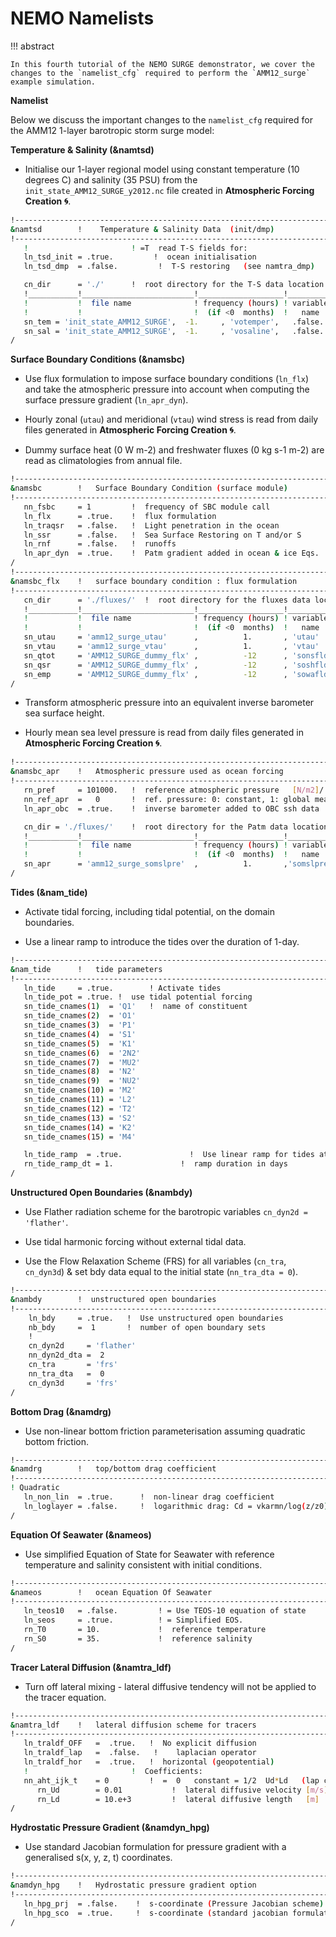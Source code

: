 # **NEMO Namelists**

!!! abstract

    In this fourth tutorial of the NEMO SURGE demonstrator, we cover the changes to the `namelist_cfg` required to perform the `AMM12_surge` example simulation.

**Namelist**

Below we discuss the important changes to the `namelist_cfg` required for the AMM12 1-layer barotropic storm surge model:

**Temperature & Salinity (&namtsd)**

* Initialise our 1-layer regional model using constant temperature (10 degrees C) and salinity (35 PSU) from the `init_state_AMM12_SURGE_y2012.nc` file created in **Atmospheric Forcing Creation :cyclone:**.

```sh
!-----------------------------------------------------------------------
&namtsd        !    Temperature & Salinity Data  (init/dmp)             (default: OFF)
!-----------------------------------------------------------------------
   !                       ! =T  read T-S fields for:
   ln_tsd_init = .true.         !  ocean initialisation
   ln_tsd_dmp  = .false.         !  T-S restoring   (see namtra_dmp)

   cn_dir      = './'      !  root directory for the T-S data location
   !___________!_________________________!___________________!___________!_____________!________!___________!__________________!__________!_______________!
   !           !  file name              ! frequency (hours) ! variable  ! time interp.!  clim  ! 'yearly'/ ! weights filename ! rotation ! land/sea mask !
   !           !                         !  (if <0  months)  !   name    !   (logical) !  (T/F) ! 'monthly' !                  ! pairing  !    filename   !
   sn_tem = 'init_state_AMM12_SURGE',  -1.     , 'votemper',   .false.    , .false. , 'yearly'  ,    ''            ,    ''    ,    ''
   sn_sal = 'init_state_AMM12_SURGE',  -1.     , 'vosaline',   .false.    , .false. , 'yearly'  ,    ''            ,    ''    ,    ''
/
```

**Surface Boundary Conditions (&namsbc)**

* Use flux formulation to impose surface boundary conditions (`ln_flx`) and take the atmospheric pressure into account when
computing the surface pressure gradient (`ln_apr_dyn`). 

* Hourly zonal (`utau`) and meridional (`vtau`) wind stress is read from daily files generated in **Atmospheric Forcing Creation :cyclone:**.

* Dummy surface heat (0 W m-2) and freshwater fluxes (0 kg s-1 m-2) are read as climatologies from annual file.

```sh
!-----------------------------------------------------------------------
&namsbc        !   Surface Boundary Condition (surface module)          (default: NO selection)
!-----------------------------------------------------------------------
   nn_fsbc     = 1         !  frequency of SBC module call
   ln_flx      = .true.    !  flux formulation                          (T => fill namsbc_flx)
   ln_traqsr   = .false.   !  Light penetration in the ocean            (T => fill namtra_qsr)
   ln_ssr      = .false.   !  Sea Surface Restoring on T and/or S       (T => fill namsbc_ssr)
   ln_rnf      = .false.   !  runoffs                                   (T => fill namsbc_rnf)
   ln_apr_dyn  = .true.    !  Patm gradient added in ocean & ice Eqs.   (T => fill namsbc_apr )
/
!-----------------------------------------------------------------------
&namsbc_flx    !   surface boundary condition : flux formulation
!-----------------------------------------------------------------------
   cn_dir      = './fluxes/'  !  root directory for the fluxes data location
   !___________!_________________________!___________________!___________!_____________!________!___________!__________________!__________!_______________!
   !           !  file name              ! frequency (hours) ! variable  ! time interp.!  clim  ! 'yearly'/ ! weights filename ! rotation ! land/sea mask !
   !           !                         !  (if <0  months)  !   name    !   (logical) !  (T/F) ! 'monthly' !                  ! pairing  !    filename   !
   sn_utau     = 'amm12_surge_utau'      ,          1.       , 'utau'    ,  .true.     , .false., 'daily'   ,  ''              ,  ''      , ''
   sn_vtau     = 'amm12_surge_vtau'      ,          1.       , 'vtau'    ,  .true.     , .false., 'daily'   ,  ''              ,  ''      , ''
   sn_qtot     = 'AMM12_SURGE_dummy_flx' ,          -12      , 'sonsfldo',  .false.    , .true. , 'yearly'   ,  ''              ,  ''      , ''
   sn_qsr      = 'AMM12_SURGE_dummy_flx' ,          -12      , 'soshfldo',  .false.    , .true. , 'yearly'   ,  ''              ,  ''      , ''
   sn_emp      = 'AMM12_SURGE_dummy_flx' ,          -12      , 'sowafldo',  .false.    , .true. , 'yearly'   ,  ''              ,  ''      , ''
/
```

* Transform atmospheric pressure into an equivalent inverse barometer sea surface height.

* Hourly mean sea level pressure is read from daily files generated in **Atmospheric Forcing Creation :cyclone:**.

```sh
!-----------------------------------------------------------------------
&namsbc_apr    !   Atmospheric pressure used as ocean forcing           (ln_apr_dyn =T)
!-----------------------------------------------------------------------
   rn_pref     = 101000.   !  reference atmospheric pressure   [N/m2]/
   nn_ref_apr  =   0       !  ref. pressure: 0: constant, 1: global mean or 2: read in a file
   ln_apr_obc  = .true.    !  inverse barometer added to OBC ssh data

   cn_dir = './fluxes/'    !  root directory for the Patm data location
   !___________!_________________________!___________________!___________!_____________!________!___________!__________________!__________!_______________!
   !           !  file name              ! frequency (hours) ! variable  ! time interp.!  clim  ! 'yearly'/ ! weights filename ! rotation ! land/sea mask !
   !           !                         !  (if <0  months)  !   name    !   (logical) !  (T/F) ! 'monthly' !                  ! pairing  !    filename   !
   sn_apr      = 'amm12_surge_somslpre'  ,          1.       ,'somslpre' ,   .true.    , .false., 'daily'  ,    ''            ,    ''    ,      ''
/
```

**Tides (&nam_tide)**

* Activate tidal forcing, including tidal potential, on the domain boundaries.

* Use a linear ramp to introduce the tides over the duration of 1-day.

```sh
!-----------------------------------------------------------------------
&nam_tide      !   tide parameters                                      (default: OFF)
!-----------------------------------------------------------------------
   ln_tide     = .true.        ! Activate tides
   ln_tide_pot = .true. !  use tidal potential forcing
   sn_tide_cnames(1)  = 'Q1'   !  name of constituent
   sn_tide_cnames(2)  = 'O1'
   sn_tide_cnames(3)  = 'P1'
   sn_tide_cnames(4)  = 'S1'
   sn_tide_cnames(5)  = 'K1'
   sn_tide_cnames(6)  = '2N2'
   sn_tide_cnames(7)  = 'MU2'
   sn_tide_cnames(8)  = 'N2'
   sn_tide_cnames(9)  = 'NU2'
   sn_tide_cnames(10) = 'M2'
   sn_tide_cnames(11) = 'L2'
   sn_tide_cnames(12) = 'T2'
   sn_tide_cnames(13) = 'S2'
   sn_tide_cnames(14) = 'K2'
   sn_tide_cnames(15) = 'M4'

   ln_tide_ramp  = .true.               !  Use linear ramp for tides at startup
   rn_tide_ramp_dt = 1.               !  ramp duration in days
/
```

**Unstructured Open Boundaries (&nambdy)**

* Use Flather radiation scheme for the barotropic variables `cn_dyn2d = 'flather'`.

* Use tidal harmonic forcing without external tidal data.

* Use the Flow Relaxation Scheme (FRS) for all variables (`cn_tra`, `cn_dyn3d`) & set bdy data equal to the initial state (`nn_tra_dta = 0`).

```sh
!-----------------------------------------------------------------------
&nambdy        !  unstructured open boundaries                          (default: OFF)
!-----------------------------------------------------------------------
    ln_bdy     = .true.   !  Use unstructured open boundaries
    nb_bdy     =  1       !  number of open boundary sets
    !
    cn_dyn2d     = 'flather'
    nn_dyn2d_dta =  2
    cn_tra       = 'frs'
    nn_tra_dta   =  0 
    cn_dyn3d     = 'frs' 
/
```

**Bottom Drag (&namdrg)**

* Use non-linear bottom friction parameterisation assuming quadratic bottom friction.

```sh
!-----------------------------------------------------------------------
&namdrg        !   top/bottom drag coefficient                          (default: NO selection)
!-----------------------------------------------------------------------
! Quadratic
   ln_non_lin  = .true.      !  non-linear drag coefficient
   ln_loglayer = .false.     !  logarithmic drag: Cd = vkarmn/log(z/z0) |U|
/
```

**Equation Of Seawater (&nameos)**

* Use simplified Equation of State for Seawater with reference temperature and salinity consistent with initial conditions.

```sh
!-----------------------------------------------------------------------
&nameos        !   ocean Equation Of Seawater                           (default: NO selection)
!-----------------------------------------------------------------------
   ln_teos10   = .false.         ! = Use TEOS-10 equation of state
   ln_seos     = .true.          ! = Simplified EOS.
   rn_T0       = 10.             !  reference temperature
   rn_S0       = 35.             !  reference salinity
/
```

**Tracer Lateral Diffusion (&namtra_ldf)**

* Turn off lateral mixing - lateral diffusive tendency will not be applied to the tracer equation.

```sh
!-----------------------------------------------------------------------
&namtra_ldf    !   lateral diffusion scheme for tracers                 (default: NO selection)
!-----------------------------------------------------------------------
   ln_traldf_OFF   =  .true.   !  No explicit diffusion
   ln_traldf_lap   =  .false.   !    laplacian operator
   ln_traldf_hor   =  .true.   !  horizontal (geopotential)
   !                       !  Coefficients:
   nn_aht_ijk_t    = 0         !  =  0   constant = 1/2  Ud*Ld   (lap case) 
      rn_Ud        = 0.01           !  lateral diffusive velocity [m/s] (nn_aht_ijk_t= 0, 10, 20, 30)
      rn_Ld        = 10.e+3         !  lateral diffusive length   [m]   (nn_aht_ijk_t= 0, 10)
/
```

**Hydrostatic Pressure Gradient (&namdyn_hpg)**

* Use standard Jacobian formulation for pressure gradient with a generalised s(x, y, z, t) coordinates.

```sh
!-----------------------------------------------------------------------
&namdyn_hpg    !   Hydrostatic pressure gradient option                 (default: NO selection)
!-----------------------------------------------------------------------
   ln_hpg_prj  = .false.    !  s-coordinate (Pressure Jacobian scheme)
   ln_hpg_sco  = .true.     !  s-coordinate (standard jacobian formulation)
/
```